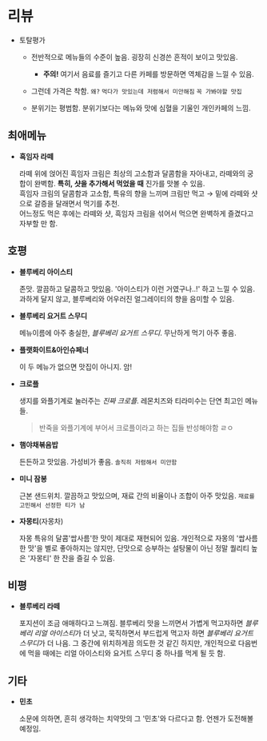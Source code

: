 # 리뷰

- 토탈평가

  - 전반적으로 메뉴들의 수준이 높음. 굉장히 신경쓴 흔적이 보이고 맛있음.

    - **주의!** 여기서 음료를 즐기고 다른 카페를 방문하면 역체감을 느낄 수 있음.

  - 그런데 가격은 착함. `왜?` `먹다가 맛있는데 저렴해서 미안해짐` `꼭 가봐야할 맛집`

  - 분위기는 평범함. 분위기보다는 메뉴와 맛에 심혈을 기울인 개인카페의 느낌.

## 최애메뉴

- **흑임자 라떼**

  라떼 위에 얹어진 흑임자 크림은 최상의 고소함과 달콤함을 자아내고, 라떼와의 궁합이 완벽함.
  **특히, 샷을 추가해서 먹었을 때** 진가를 맛볼 수 있음.  
  흑임자 크림의 달콤함과 고소함, 특유의 향을 느끼며 크림만 먹고 → 밑에 라떼와 샷으로 갈증을 달래면서 먹기를 추천.  
  어느정도 먹은 후에는 라떼와 샷, 흑임자 크림을 섞어서 먹으면 완벽하게 즐겼다고 자부할 만 함.

## 호평

- **블루베리 아이스티**

  존맛. 깔끔하고 달콤하고 맛있음. '아이스티가 이런 거였구나..!' 하고 느낄 수 있음.  
  과하게 달지 않고, 블루베리와 어우러진 얼그레이티의 향을 음미할 수 있음.

- **블루베리 요거트 스무디**

  메뉴이름에 아주 충실한, *블루베리 요거트 스무디*. 무난하게 먹기 아주 좋음.

- **플랫화이트&아인슈페너**

  이 두 메뉴가 없으면 맛집이 아니지. 암!  

- **크로플**

  생지를 와플기계로 눌러주는 *진짜 크로플*.
  레몬치즈와 티라미수는 단연 최고인 메뉴들.  

  > 반죽을 와플기계에 부어서 크로플이라고 하는 집들 반성해야함 ㄹㅇ  

- **햄야채볶음밥**

  든든하고 맛있음. 가성비가 좋음. `솔직히 저렴해서 미안함`

- **미니 잠봉**

  근본 샌드위치. 깔끔하고 맛있으며, 재료 간의 비율이나 조합이 아주 맛있음. `재료를 고민해서 선정한 티가 남`

- **자몽티**(자몽차)

  자몽 특유의 달콤'쌉사름'한 맛이 제대로 재현되어 있음.
  개인적으로 자몽의 '쌉사름한 맛'을 별로 좋아하지는 않지만,
  단맛으로 승부하는 설탕물이 아닌 정말 퀄리티 높은 '자몽티' 한 잔을 즐길 수 있음.

## 비평

- **블루베리 라떼**

  포지션이 조금 애매하다고 느껴짐. 블루베리 맛을 느끼면서 가볍게 먹고자하면 *블루베리 리얼 아이스티*가 더 낫고,
  묵직하면서 부드럽게 먹고자 하면 *블루베리 요거트 스무디*가 더 나음.
  그 중간에 위치하게끔 의도한 것 같긴 하지만, 개인적으로 다음번에 먹을 때에는 리얼 아이스티와 요거트 스무디 중 하나를 먹게 될 듯 함.

## 기타

- **민초**

  소문에 의하면, 흔히 생각하는 치약맛의 그 '민초'와 다르다고 함. 언젠가 도전해볼 예정임.
